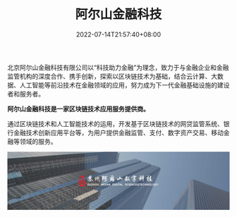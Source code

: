 ﻿---
weight: 
title: "阿尔山金融科技"
description: "北京阿尔山金融科技有限公司以“科技助力金融”为理念，致力于与金融企业和金融监管机构的深度合作、携手创新，探索以区块链技术为基础，结合云计算、大数据、人工智能等前沿技术在..."
date: 2022-07-14T21:57:40+08:00
lastmod: 2022-07-14T16:45:40+08:00
draft: false
authors: ["whq985"]
featuredImage: "aershanjinrongkeji.png"
link: "http://www.arxanfintech.com"
tags: ["研究机构","阿尔山金融科技"]
categories: ["navigation"]
navigation: ["研究机构"]
lightgallery: true
toc: true
pinned: false
recommend: false
recommend1: false
---
北京阿尔山金融科技有限公司以“科技助力金融”为理念，致力于与金融企业和金融监管机构的深度合作、携手创新，探索以区块链技术为基础，结合云计算、大数据、人工智能等前沿技术在金融领域的应用，努力成为下一代金融基础设施的建设者和服务者。

**阿尔山金融科技是一家区块链技术应用服务提供商。**

通过区块链技术和人工智能技术的运用，开发基于区块链技术的网贷监管系统、银行金融技术创新应用平台等，为用户提供金融监管、支付、数字资产交易、移动金融等领域的服务。

![R-C](R-C.jpg)
